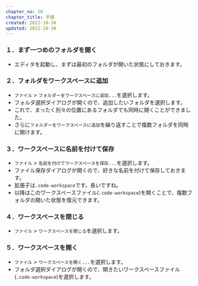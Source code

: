 ```yaml
---
chapter_no: 20
chapter_title: 手順
created: 2022-10-30
updated: 2022-10-30
---
```

### １．まず一つめのフォルダを開く
- エディタを起動し、まずは最初のフォルダが開いた状態にしておきます。

### ２．フォルダをワークスペースに追加
- `ファイル` > `フォルダーをワークスペースに追加...`を選択します。
- フォルダ選択ダイアログが開くので、追加したいフォルダを選択します。
- これで、まったく別々の位置にあるフォルダでも同時に開くことができました。
- さらに`フォルダーをワークスペースに追加`を繰り返すことで複数フォルダを同時に開けます。

### ３．ワークスペースに名前を付けて保存
- `ファイル` > `名前を付けてワークスペースを保存...`を選択します。
- ファイル保存ダイアログが開くので、好きな名前を付けて保存しておきます。
- 拡張子は`.code-workspace`です。長いですね。
- 以降はこのワークスペースファイル(`.code-workspace`)を開くことで、複数フォルダの開いた状態を復元できます。

### ４．ワークスペースを閉じる
- `ファイル` > `ワークスペースを閉じる`を選択します。

### ５．ワークスペースを開く
- `ファイル` > `ワークスペースを開く...`を選択します。
- フォルダ選択ダイアログが開くので、開きたいワークスペースファイル(`.code-workspace`)を選択します。
